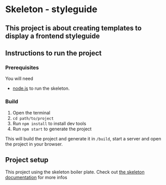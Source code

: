 # Skeleton - styleguide
This project is about creating templates to display a frontend styleguide
  ---

## Instructions to run the project

### Prerequisites
You will need
  - [node.js](http://nodejs.org) to run the skeleton.

### Build
1. Open the terminal
2. ```cd path/to/project```
3. Run ```npm install``` to install dev tools
4. Run ```npm start``` to generate the project

This will build the project and generate it in ```/build```, start a server and open the project in your browser.


## Project setup
This project using the skeleton boiler plate. Check out [the skeleton documentation](https://github.com/ginetta/skeleton/wiki) for more infos
